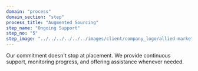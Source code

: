 ```yaml
---
domain: "process"
domain_section: "step"
process_title: "Augmented Sourcing"
step_name: "Ongoing Support"
step_no: "5"
step_image: "../../../../../../images/client/company_logo/allied-marketing.png"
---
```


Our commitment doesn't stop at placement. We provide continuous support, monitoring progress, and offering assistance whenever needed.
